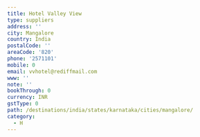 ```yaml
---
title: Hotel Valley View
type: suppliers
address: ''
city: Mangalore
country: India
postalCode: ''
areaCode: '820'
phone: '2571101'
mobile: 0
email: vvhotel@rediffmail.com
www: ''
note: ''
bookThrough: 0
currency: INR
gstType: 0
path: /destinations/india/states/karnataka/cities/mangalore/
category:
  - H
---
```


